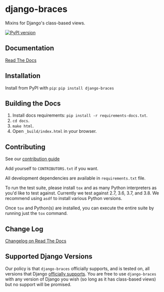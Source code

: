 # django-braces

Mixins for Django's class-based views.

[![PyPI version](https://badge.fury.io/py/django-braces.svg)](http://badge.fury.io/py/django-braces)

## Documentation

[Read The Docs](https://django-braces.readthedocs.io/en/latest/index.html)

## Installation

Install from PyPI with `pip`:
`pip install django-braces`

## Building the Docs

1. Install docs requirements: `pip install -r requirements-docs.txt`.
2. `cd docs`.
3. `make html`.
4. Open `_build/index.html` in your browser.

## Contributing

See our [contribution guide](https://django-braces.readthedocs.io/en/latest/contributing.html)

Add yourself to `CONTRIBUTORS.txt` if you want.

All development dependencies are available in `requirements.txt` file.

To run the test suite, please install `tox` and as many Python interpreters as you'd
like to test against. Currently we test against 2.7, 3.6, 3.7, and 3.8. We recommend
using `asdf` to install various Python versions.

Once `tox` and Python(s) are installed, you can execute the entire suite by running
just the `tox` command.

## Change Log

[Changelog on Read The Docs](https://django-braces.readthedocs.io/en/latest/changelog.html)

## Supported Django Versions

Our policy is that `django-braces` officially supports, and is tested on, all versions
that Django [officially supports](https://www.djangoproject.com/download/#supported-versions).
You are free to use `django-braces` with any version of Django you wish (so long as it has
class-based views) but no support will be promised.
